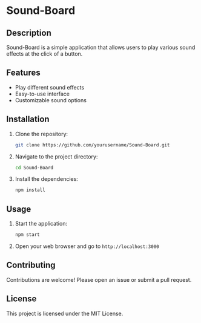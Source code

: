 # Sound-Board

## Description

Sound-Board is a simple application that allows users to play various sound effects at the click of a button.

## Features

- Play different sound effects
- Easy-to-use interface
- Customizable sound options

## Installation

1. Clone the repository:

   ```bash
   git clone https://github.com/yourusername/Sound-Board.git
   ```

2. Navigate to the project directory:

   ```bash
   cd Sound-Board
   ```

3. Install the dependencies:

   ```bash
   npm install
   ```

## Usage

1. Start the application:

   ```bash
   npm start
   ```

2. Open your web browser and go to `http://localhost:3000`

## Contributing

Contributions are welcome! Please open an issue or submit a pull request.

## License

This project is licensed under the MIT License.
